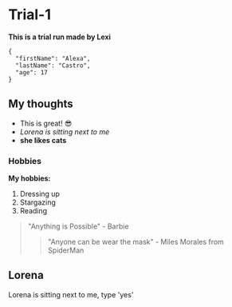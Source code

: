 # Trial-1
**This is a trial run made by Lexi**

```
{
  "firstName": "Alexa",
  "lastName": "Castro",
  "age": 17
}
```
## My thoughts
- This is great! 😎
- *Lorena is sitting next to me*
- **she likes cats**

### Hobbies
**My hobbies:**
1. Dressing up
2. Stargazing
3. Reading

> "Anything is Possible" - Barbie
>> "Anyone can be wear the mask" - Miles Morales from SpiderMan

## Lorena
Lorena is sitting next to me, type 'yes'
